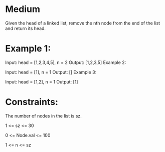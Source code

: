 # Medium
 
Given the head of a linked list, remove the nth node from the end of the list and return its head.

# Example 1:

Input: head = [1,2,3,4,5], n = 2
Output: [1,2,3,5]
Example 2:

Input: head = [1], n = 1
Output: []
Example 3:

Input: head = [1,2], n = 1
Output: [1]
 
# Constraints:

The number of nodes in the list is sz.

1 <= sz <= 30

0 <= Node.val <= 100

1 <= n <= sz
